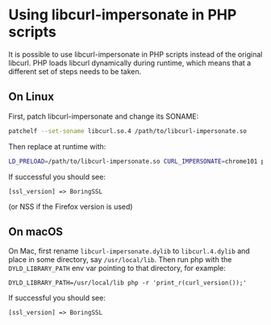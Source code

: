 # Using libcurl-impersonate in PHP scripts

It is possible to use libcurl-impersonate in PHP scripts instead of the original libcurl.
PHP loads libcurl dynamically during runtime, which means that a different set of steps needs to be taken.

## On Linux

First, patch libcurl-impersonate and change its SONAME:

```bash
patchelf --set-soname libcurl.so.4 /path/to/libcurl-impersonate.so
```

Then replace at runtime with:
```bash
LD_PRELOAD=/path/to/libcurl-impersonate.so CURL_IMPERSONATE=chrome101 php -r 'print_r(curl_version());'
```

If successful you should see:
```
[ssl_version] => BoringSSL
```
(or NSS if the Firefox version is used)

## On macOS

On Mac, first rename `libcurl-impersonate.dylib` to `libcurl.4.dylib` and place in some directory, say `/usr/local/lib`. Then run php with the `DYLD_LIBRARY_PATH` env var pointing to that directory, for example:
```
DYLD_LIBRARY_PATH=/usr/local/lib php -r 'print_r(curl_version());'
```

If successful you should see:
```
[ssl_version] => BoringSSL
```
